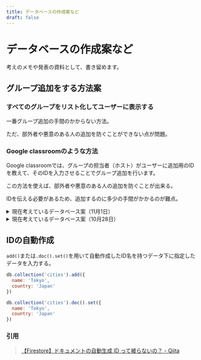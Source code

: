 ```yaml
---
title: データベースの作成案など
draft: false
---
```


# データベースの作成案など

考えのメモや発表の資料として、書き留めます。

## グループ追加をする方法案

### すべてのグループをリスト化してユーザーに表示する

一番グループ追加の手間のかからない方法。

ただ、部外者や悪意のある人の追加を防ぐことができない点が問題。

### Google classroomのような方法

Google classroomでは、グループの担当者（ホスト）がユーザーに追加用のIDを教えて、そのIDを入力させることでグループ追加を行います。

この方法を使えば、部外者や悪意のある人の追加を防ぐことが出来る。

IDを伝える必要があるため、追加するのに多少の手間がかかるのが難点。

<details>
  <summary>現在考えているデータベース案（11月1日）</summary>

```json
{
  "groups": {
    "team-xxxx": {
      "name": "Sample Team",
      "members": {
        "user-xxxx": {
          "questions": {
            "question-1": true,
          },
          "history": [
            "question-1"
          ]
        },
        "user-yyyy": {
          "questions": {
            "question-1": true,
            "question-3": true
          },
          "history": [
            "question-3",
            "question-1"
          ]
        }
      }
    }
  },
  "users": {
    "user-yyyyy": {
      "name": "Toda",
      "email": "example@example.com",
      "groups": {
        "team-xxxx": true
      }
    },
    "user-yyyyy": {}
  },
  "questions": {
    
    }
}
```

`users`内に問題の実施について記述すると、グループの管理者（リーダー）から、見ることができない。<br>
そのため、`groups`内に問題を実施したかを記録する。また、履歴も`groups`内に記録しようと考えている。

`questions`については現在のところ不要

</details>

<details>
  <summary>現在考えているデータベース案（10月28日）</summary>

グループとユーザーの両方のデータを分けて作成しています。

```json
{
  "groups": {
    "team-xxxx": {
      "name": "Sample Team",
      "members": {
        "XXXXXXXX": true,
        "YYYYYYYY": false
      }
    }
  },
  "users": {
    "XXXXXXXX": {
      "name": "Toda",
      "email": "example@example.com",
      "groups": {
        "team-xxxx": true
      }
    },
    "YYYYYYYY": {}
  }
}
```

特徴としては、データを非正規化して、ネストを深くならないようにしています。理由としては、以下の2つが挙げられます。

- 特定の場所にあるデータを読み込むと、その子ノードもすべて取り込んでしまうため（効率が悪くなる）
- firebase Realtime Databaseの特性上、ネストを深くするとルール設定が複雑になってしまうため

また、ユーザーとグループの双方向の関係であるため、ユーザーが所属しているグループをリスト化してそれらのグループの情報を読み込む方法を取っています。

以下の公式ドキュメントを参考に作成をしました。

> [データベースの構造化  |  Firebase Documentation](https://firebase.google.com/docs/database/web/structure-data?hl=ja)

</details>

## IDの自動作成

`add()`または`.doc().set()`を用いて自動作成したID名を持つデータ下に指定したデータを入力する。

```js
db.collection('cities').add({
  name: 'Tokyo',
  country: 'Japan'
})
```

```js
db.collection('cities').doc().set({
  name: 'Tokyo',
  country: 'Japan'
})
```

### 引用
> [【Firestore】ドキュメントの自動生成 ID って被らないの？ - Qiita](https://qiita.com/yukin01/items/dcac3366adcf0fe827a3)
